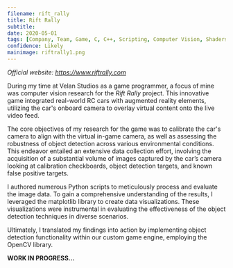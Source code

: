 ```yaml
---
filename: rift_rally
title: Rift Rally
subtitle: 
date: 2020-05-01
tags: [Company, Team, Game, C, C++, Scripting, Computer Vision, Shaders, UI]
confidence: Likely
mainimage: riftrally1.png
---
```


*Official website: <https://www.riftrally.com>*

During my time at Velan Studios as a game programmer, a focus of mine was computer vision research for the *Rift Rally* project. This innovative game integrated real-world RC cars with augmented reality elements, utilizing the car's onboard camera to overlay virtual content onto the live video feed.

The core objectives of my research for the game was to calibrate the car's camera to align with the virtual in-game camera, as well as assessing the robustness of object detection across various environmental conditions. This endeavor entailed an extensive data collection effort, involving the acquisition of a substantial volume of images captured by the car’s camera looking at calibration checkboards, object detection targets, and known false positive targets.

I authored numerous Python scripts to meticulously process and evaluate the image data. To gain a comprehensive understanding of the results, I leveraged the matplotlib library to create data visualizations. These visualizations were instrumental in evaluating the effectiveness of the object detection techniques in diverse scenarios.

Ultimately, I translated my findings into action by implementing object detection functionality within our custom game engine, employing the OpenCV library.

**WORK IN PROGRESS...**

